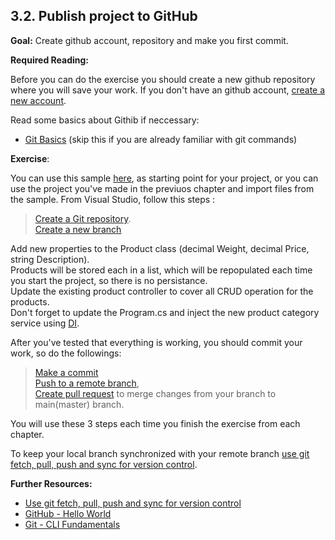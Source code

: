 ## 3.2. Publish project to GitHub

**Goal:** Create github account, repository and make you first commit.

**Required Reading:**

Before you can do the exercise you should create a new github repository where you will save your work.
If you don't have an github account, [create a new account](https://docs.github.com/en/get-started/onboarding/getting-started-with-your-github-account).

Read some basics about Githib if neccessary:

 - [Git Basics](https://git-scm.com/book/en/v1/Getting-Started-Git-Basics) (skip this if you are already familiar with git commands)

**Exercise**:

You can use this sample [here](https://github.com/msg-CareerPaths/csharp-training/tree/main/resources/code/startup_project), as starting point for your project, or
you can use the project you've made in the previuos chapter and import files from the sample.
From Visual Studio, follow this steps : 

 > [Create a Git repository](https://learn.microsoft.com/en-us/visualstudio/version-control/git-create-repository?view=vs-2022).  
 > [Create a new branch ](https://learn.microsoft.com/en-us/visualstudio/version-control/git-create-branch?view=vs-2022)

Add new properties to the Product class (decimal Weight, decimal Price, string Description).  
Products  will be stored each in a list, which will be repopulated each time you start the project, so there is no persistance.  
Update the existing product controller to cover all CRUD operation for the products.    
Don't forget to update the Program.cs and inject the new product category service using [DI](https://learn.microsoft.com/en-us/aspnet/core/fundamentals/dependency-injection?view=aspnetcore-7.0).  

After you've tested that everything is working, you should commit your work, so do the followings:
 >  [Make a commit](https://learn.microsoft.com/en-us/visualstudio/version-control/git-make-commit?view=vs-2022)  
 >  [Push to a remote branch](https://learn.microsoft.com/en-us/visualstudio/version-control/git-push-remote?view=vs-2022),  
 >  [Create pull request](https://learn.microsoft.com/en-us/azure/devops/repos/git/pull-requests?view=azure-devops&tabs=visual-studio) to merge changes from your branch to main(master) branch.  
 
 You will use these 3 steps each time you finish the exercise from each chapter.

To keep your local branch synchronized with your remote branch [use git fetch, pull, push and sync for version control](https://learn.microsoft.com/en-us/visualstudio/version-control/git-fetch-pull-sync?view=vs-2022).

**Further Resources:**

 - [Use git fetch, pull, push and sync for version control](https://learn.microsoft.com/en-us/visualstudio/version-control/git-fetch-pull-sync?view=vs-2022)
 - [GitHub - Hello World](https://guides.github.com/activities/hello-world/)
 - [Git - CLI Fundamentals](https://www.youtube.com/watch?v=HVsySz-h9r4)






